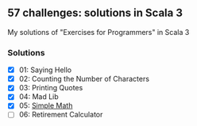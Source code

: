 ## 57 challenges: solutions in Scala 3
My solutions of "Exercises for Programmers" in Scala 3

### Solutions

- [x] 01: Saying Hello
- [x] 02: Counting the Number of Characters
- [x] 03: Printing Quotes
- [x] 04: Mad Lib
- [x] 05: [Simple Math](src/main/scala/exercises/ex03/Solution01.scala)
- [ ] 06: Retirement Calculator
